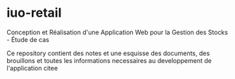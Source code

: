 # iuo-retail

Conception et Réalisation d'une Application Web pour la Gestion des Stocks - Étude de cas

Ce repository contient des notes et une esquisse des documents, des brouillons et toutes les informations necessaires au developpement de l'application citee
